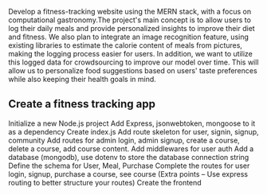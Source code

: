 Develop a fitness-tracking website using the MERN stack, with a focus on computational gastronomy.The project's main concept is to allow users to log their daily meals and provide personalized insights to improve their diet and fitness. We also plan to integrate an image recognition feature, using existing libraries to estimate the calorie content of meals from pictures, making the logging process easier for users. In addition, we want to utilize this logged data for crowdsourcing to improve our model over time. This will allow us to personalize food suggestions based on users' taste preferences while also keeping their health goals in mind.
## Create a fitness tracking app
Initialize a new Node.js project
Add Express, jsonwebtoken, mongoose to it as a dependency
Create index.js
Add route skeleton for user, signin, signup, community
Add routes for admin login, admin signup, create a course, delete a course, add course content.
Add middlewares for user auth
Add a database (mongodb), use dotenv to store the database connection string
Define the schema for User, Meal, Purchase
Complete the routes for user login, signup, purchase a course, see course (Extra points – Use express routing to better structure your routes)
Create the frontend